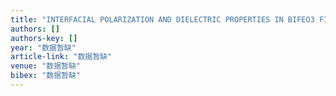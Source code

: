 ```yaml
---
title: "INTERFACIAL POLARIZATION AND DIELECTRIC PROPERTIES IN BIFEO3 FILMS: NEURAL NETWORK ANALYSIS OF STEM-EELS DATA"
authors: []
authors-key: []
year: "数据暂缺"
article-link: "数据暂缺"
venue: "数据暂缺"
bibex: "数据暂缺"
---
```

